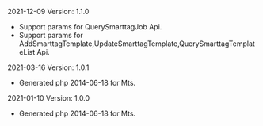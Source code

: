 2021-12-09 Version: 1.1.0
- Support params for QuerySmarttagJob Api.
- Support params for AddSmarttagTemplate,UpdateSmarttagTemplate,QuerySmarttagTemplateList Api.

2021-03-16 Version: 1.0.1
- Generated php 2014-06-18 for Mts.

2021-01-10 Version: 1.0.0
- Generated php 2014-06-18 for Mts.

